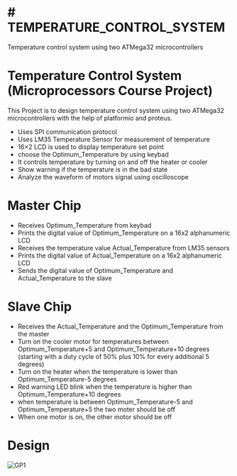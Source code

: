# # TEMPERATURE_CONTROL_SYSTEM
Temperature control system using two ATMega32 microcontrollers
# Temperature Control System (Microprocessors Course Project)
This Project is to design temperature control system using two ATMega32 microcontrollers with the help of platformio and proteus.

- Uses SPI communication protocol
- Uses LM35 Temperature Sensor for measurement of temperature
- 16×2 LCD is used to display temperature set point
- choose the Optimum_Temperature by using keybad
- It controls temperature by turning on and off the heater or cooler
- Show warning if the temperature is in the bad state
- Analyze the waveform of motors signal using oscilloscope

# Master Chip
- Receives Optimum_Temperature from keybad
- Prints the digital value of Optimum_Temperature on a 16x2 alphanumeric LCD
- Receives the temperature value Actual_Temperature from LM35 sensors
- Prints the digital value of Actual_Temperature on a 16x2 alphanumeric LCD
- Sends the digital value of Optimum_Temperature and Actual_Temperature  to the slave

# Slave Chip
- Receives the Actual_Temperature and the Optimum_Temperature from the master
- Turn on the cooler motor for temperatures between Optimum_Temperature+5 and Optimum_Temperature+10 degrees (starting with a
duty cycle of 50% plus 10% for every additional 5 degrees)
- Turn on the heater when the temperature is lower than Optimum_Temperature-5 degrees
- Red warning LED blink when the temperature is higher than Optimum_Temperature+10 degrees
- when temperature is between Optimum_Temperature-5 and Optimum_Temperature+5 the two moter should be off
- When one motor is on, the other motor should be off

# Design

![GP1](https://github.com/waelmarwan7/TEMPERATURE_CONTROL_SYSTEM/assets/91396631/19d7ce7e-fc26-4e21-b32c-abdc22da5c37)
